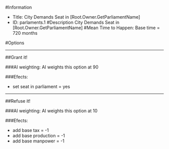 #Information
 - Title: City Demands Seat in [Root.Owner.GetParliamentName]
 - ID: parlaments.1
#Description
City Demands Seat in [Root.Owner.GetParliamentName]
#Mean Time to Happen:
Base time = 720 months

#Options

___
##Grant it!

###AI weighting:
AI weights this option at 90


###Efects:<ul><li>set seat in parliament = yes</li></ul>

___
##Refuse it!

###AI weighting:
AI weights this option at 10


###Efects:<ul><li>add base tax = -1</li><li>add base production = -1</li><li>add base manpower = -1</li></ul>
